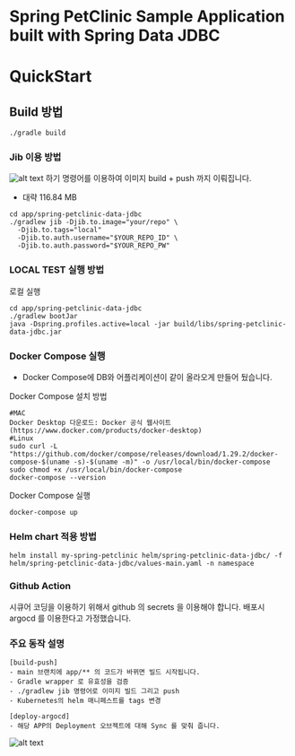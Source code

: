 # Spring PetClinic Sample Application built with Spring Data JDBC

# QuickStart
## Build 방법
```shell
./gradle build
```

### Jib 이용 방법 
![alt text](https://www.publickey1.jp/2018/jib02.gif)
하기 명령어를 이용하여 이미지 build + push 까지 이뤄집니다.
* 대략 116.84 MB
```shell
cd app/spring-petclinic-data-jdbc
./gradlew jib -Djib.to.image="your/repo" \
  -Djib.to.tags="local"
  -Djib.to.auth.username="$YOUR_REPO_ID" \
  -Djib.to.auth.password="$YOUR_REPO_PW"
```

### LOCAL TEST 실행 방법
로컬 실행
```shell
cd app/spring-petclinic-data-jdbc
./gradlew bootJar 
java -Dspring.profiles.active=local -jar build/libs/spring-petclinic-data-jdbc.jar
```

### Docker Compose 실행
- Docker Compose에 DB와 어플리케이션이 같이 올라오게 만들어 뒀습니다.

Docker Compose 설치 방법
```shell
#MAC
Docker Desktop 다운로드: Docker 공식 웹사이트(https://www.docker.com/products/docker-desktop)
#Linux
sudo curl -L "https://github.com/docker/compose/releases/download/1.29.2/docker-compose-$(uname -s)-$(uname -m)" -o /usr/local/bin/docker-compose
sudo chmod +x /usr/local/bin/docker-compose
docker-compose --version
```
Docker Compose 실행
```shell
docker-compose up
```

### Helm chart 적용 방법
```
helm install my-spring-petclinic helm/spring-petclinic-data-jdbc/ -f helm/spring-petclinic-data-jdbc/values-main.yaml -n namespace
```


### Github Action
시큐어 코딩을 이용하기 위해서 github 의 secrets 을 이용해야 합니다. 배포시 argocd 를 이용한다고 가정했습니다.

### 주요 동작 설명
```
[build-push]
- main 브랜치에 app/** 의 코드가 바뀌면 빌드 시작됩니다.
- Gradle wrapper 로 유효성을 검증
- ./gradlew jib 명령어로 이미지 빌드 그리고 push
- Kubernetes의 helm 매니페스트를 tags 변경

[deploy-argocd]
- 해당 APP의 Deployment 오브젝트에 대해 Sync 를 맞춰 줍니다.
```
![alt text](https://3365.notion.site/image/https%3A%2F%2Fprod-files-secure.s3.us-west-2.amazonaws.com%2Fb33c6cf3-ff8d-49a2-8cfb-219399db8f44%2F37c4847f-b618-45a2-a314-13c7eca0a7ae%2F%25E1%2584%2589%25E1%2585%25B3%25E1%2584%258F%25E1%2585%25B3%25E1%2584%2585%25E1%2585%25B5%25E1%2586%25AB%25E1%2584%2589%25E1%2585%25A3%25E1%2586%25BA_2024-02-13_%25E1%2584%258B%25E1%2585%25A9%25E1%2584%2592%25E1%2585%25AE_11.48.17.png?table=block&id=050c2d8a-a375-4860-839c-af00d700b28f&spaceId=b33c6cf3-ff8d-49a2-8cfb-219399db8f44&width=2000&userId=&cache=v2)
